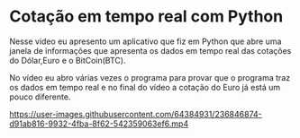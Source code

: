 ﻿# Cotação em tempo real com Python

Nesse video eu apresento um aplicativo que fiz em Python que abre uma janela de informações que apresenta os dados em tempo real das cotações do Dólar,Euro e o BitCoin(BTC).

No vídeo eu abro várias vezes o programa para provar que o programa traz os dados em tempo real e no final do vídeo a cotação do Euro já está um pouco diferente.

https://user-images.githubusercontent.com/64384931/236846874-d91ab816-9932-4fba-8f62-542359063ef6.mp4

